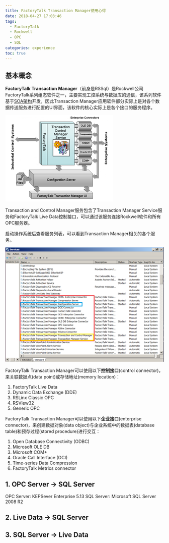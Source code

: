 ```yaml
---
title: FactoryTalk Transaction Manager使用心得
date: 2018-04-27 17:03:46
tags:
  - FactoryTalk
  - Rockwell
  - OPC
  - SQL
categories: experience
toc: true
---
```


## 基本概念 ##

**FactoryTalk Transaction Manager**（前身是RSSql）是Rockwell公司FactoryTalk系列组态软件之一，主要实现工控系统与数据库的通信，该系列软件基于[SOA架构](https://baike.baidu.com/item/SOA/2140650)开发，因此Transaction Manager应用软件部分实际上是对各个数据传送服务进行配置的UI界面，该软件的核心实际上是各个接口的服务程序。

![structure](exp-trans-1/structure.png)

Transaction and Control Manager服务包含了Transaction Manager Service服务和FactoryTalk Live Data控制接口，可以通过该服务连接Rockwell软件和所有OPC服务器。

启动操作系统后查看服务列表，可以看到Transaction Manager相关的各个服务。

![services](exp-trans-1/services.png)

FactoryTalk Transaction Manager可以使用以下**控制接口**(control connector)，来关联数据点(data point)或存储地址(memory location)：
1. FactoryTalk Live Data
2. Dynamic Data Exchange (DDE)
3. RSLinx Classic OPC
4. RSView32
5. Generic OPC

FactoryTalk Transaction Manager可以使用以下**企业接口**(enterprise connector)，来创建数据对象(data object)与企业系统中的数据表(database table)和预存过程(stored procedure)进行交互：
1. Open Database Connectivity (ODBC)
2. Microsoft OLE DB
3. Microsoft COM+
4. Oracle Call Interface (OCI)
5. Time-series Data Compression
6. FactoryTalk Metrics connector

## 1. OPC Server -> SQL Server ##

OPC Server: KEPSever Enterprise 5.13
SQL Server: Microsoft SQL Server 2008 R2


## 2. Live Data -> SQL Server


## 3. SQL Server -> Live Data
